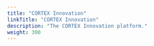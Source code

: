 ```yaml
---
title: "CORTEX Innovation"
linkTitle: "CORTEX Innovation"
description: "The CORTEX Innovation platform."
weight: 300
---
```

